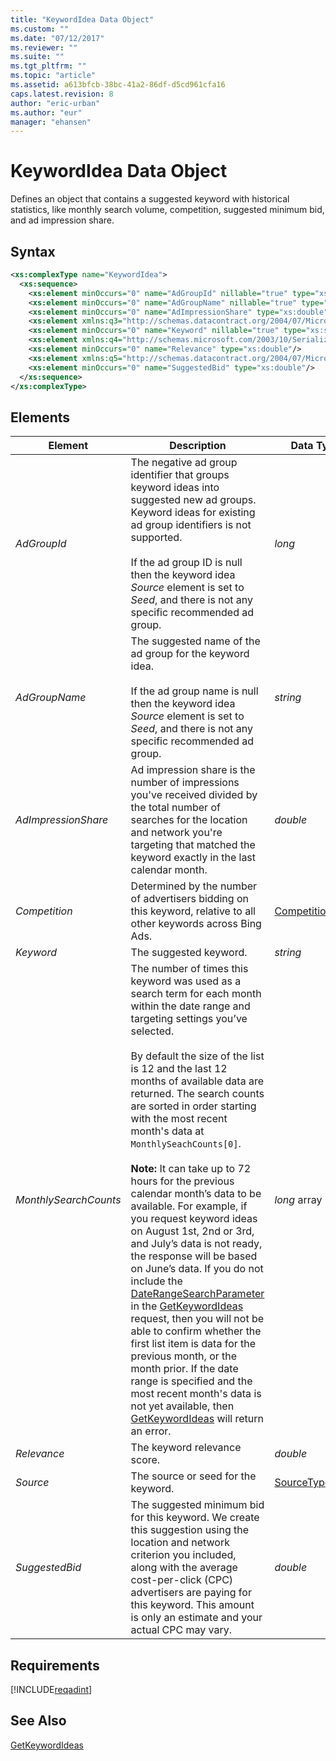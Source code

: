 ```yaml
---
title: "KeywordIdea Data Object"
ms.custom: ""
ms.date: "07/12/2017"
ms.reviewer: ""
ms.suite: ""
ms.tgt_pltfrm: ""
ms.topic: "article"
ms.assetid: a613bfcb-38bc-41a2-86df-d5cd961cfa16
caps.latest.revision: 8
author: "eric-urban"
ms.author: "eur"
manager: "ehansen"
---
```

# KeywordIdea Data Object
Defines an object that contains a suggested keyword with historical statistics, like monthly search volume, competition, suggested minimum bid, and ad impression share.

## Syntax

```xml
<xs:complexType name="KeywordIdea">
  <xs:sequence>
    <xs:element minOccurs="0" name="AdGroupId" nillable="true" type="xs:long"/>
    <xs:element minOccurs="0" name="AdGroupName" nillable="true" type="xs:string"/>
    <xs:element minOccurs="0" name="AdImpressionShare" type="xs:double"/>
    <xs:element xmlns:q3="http://schemas.datacontract.org/2004/07/Microsoft.BingAds.Advertiser.AdInsight.Api.DataContract.V11.Entity.Common" minOccurs="0" name="Competition" type="q3:CompetitionLevel"/>
    <xs:element minOccurs="0" name="Keyword" nillable="true" type="xs:string"/>
    <xs:element xmlns:q4="http://schemas.microsoft.com/2003/10/Serialization/Arrays" minOccurs="0" name="MonthlySearchCounts" nillable="true" type="q4:ArrayOflong"/>
    <xs:element minOccurs="0" name="Relevance" type="xs:double"/>
    <xs:element xmlns:q5="http://schemas.datacontract.org/2004/07/Microsoft.BingAds.Advertiser.AdInsight.Api.DataContract.V11.Entity.Common" minOccurs="0" name="Source" type="q5:SourceType"/>
    <xs:element minOccurs="0" name="SuggestedBid" type="xs:double"/>
  </xs:sequence>
</xs:complexType>
```

## <a name="Elements"></a>Elements

|Element|Description|Data Type|
|-----------|---------------|-------------|
|*AdGroupId*|The negative ad group identifier that groups keyword ideas into suggested new ad groups. Keyword ideas for existing ad group identifiers is not supported.<br/><br/>If the ad group ID is null then the keyword idea *Source* element is set to *Seed*, and there is not any specific recommended ad group.|*long*|
|*AdGroupName*|The suggested name of the ad group for the keyword idea.<br/><br/>If the ad group name is null then the keyword idea *Source* element is set to *Seed*, and there is not any specific recommended ad group.|*string*|
|*AdImpressionShare*|Ad impression share is the number of impressions you've received divided by the total number of searches for the location and network you're targeting that matched the keyword exactly in the last calendar month.|*double*|
|*Competition*|Determined by the number of advertisers bidding on this keyword, relative to all other keywords across Bing Ads.|[CompetitionLevel](../adinsight-api/competitionlevel-value-set.md)|
|*Keyword*|The suggested keyword.|*string*|
|*MonthlySearchCounts*|The number of times this keyword was used as a search term for each month within the date range and targeting settings you’ve selected.<br/><br/>By default the size of the list is 12 and the last 12 months of available data are returned. The search counts are sorted in order starting with the most recent month's data at <code>MonthlySeachCounts[0]</code>.<br/><br/>**Note:** It can take up to 72 hours for the previous calendar month’s data to be available. For example, if you request keyword ideas on August 1st, 2nd or 3rd, and July’s data is not ready, the response will be based on June’s data. If you do not include the [DateRangeSearchParameter](../adinsight-api/daterangesearchparameter-data-object.md) in the [GetKeywordIdeas](../adinsight-api/getkeywordideas-service-operation.md) request, then you will not be able to confirm whether the first list item is data for the previous month, or the month prior. If the date range is specified and the most recent month's data is not yet available, then [GetKeywordIdeas](../adinsight-api/getkeywordideas-service-operation.md) will return an error. |*long* array|
|*Relevance*|The keyword relevance score.|*double*|
|*Source*|The source or seed for the keyword.|[SourceType](../adinsight-api/sourcetype-value-set.md)|
|*SuggestedBid*|The suggested minimum bid for this keyword. We create this suggestion using the location and network criterion you included, along with the average cost-per-click (CPC) advertisers are paying for this keyword. This amount is only an estimate and your actual CPC may vary.|*double*|

## Requirements
[!INCLUDE[reqadint](../adinsight-api/includes/reqadint.md)]
## See Also
[GetKeywordIdeas](../adinsight-api/getkeywordideas-service-operation.md)  
